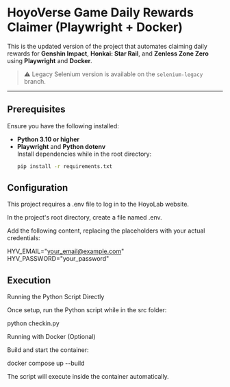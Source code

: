 # HoyoVerse Game Daily Rewards Claimer (Playwright + Docker)

This is the updated version of the project that automates claiming daily rewards for 
**Genshin Impact**, **Honkai: Star Rail**, and **Zenless Zone Zero** using **Playwright** 
and **Docker**.  

> ⚠️ Legacy Selenium version is available on the `selenium-legacy` branch.

---

## Prerequisites

Ensure you have the following installed:

- **Python 3.10 or higher**  
- **Playwright** and **Python dotenv**  
  Install dependencies while in the root directory:
  ```sh
  pip install -r requirements.txt

## Configuration

This project requires a .env file to log in to the HoyoLab website.

In the project's root directory, create a file named .env.

Add the following content, replacing the placeholders with your actual credentials:

HYV_EMAIL="your_email@example.com"
HYV_PASSWORD="your_password"

## Execution

Running the Python Script Directly

Once setup, run the Python script while in the src folder:

python checkin.py

Running with Docker (Optional)

Build and start the container:

docker compose up --build


The script will execute inside the container automatically.
